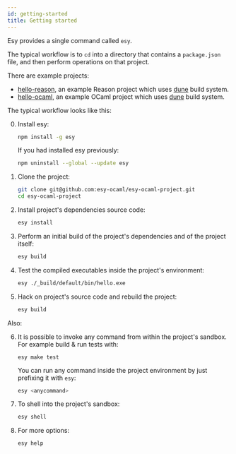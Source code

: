 ```yaml
---
id: getting-started
title: Getting started
---
```


Esy provides a single command called `esy`.

The typical workflow is to `cd` into a directory that contains a `package.json`
file, and then perform operations on that project.

There are example projects:

- [hello-reason](https://github.com/esy-ocaml/hello-reason), an example Reason
  project which uses [dune][] build system.
- [hello-ocaml](https://github.com/esy-ocaml/hello-ocaml), an example OCaml
  project which uses [dune][] build system.

The typical workflow looks like this:

0.  Install esy:

    ```bash
    npm install -g esy
    ```

    If you had installed esy previously:

    ```bash
    npm uninstall --global --update esy
    ```

1.  Clone the project:

    ```bash
    git clone git@github.com:esy-ocaml/esy-ocaml-project.git
    cd esy-ocaml-project
    ```

1.  Install project's dependencies source code:

    ```bash
    esy install
    ```

1.  Perform an initial build of the project's dependencies and of the project
    itself:

    ```bash
    esy build
    ```

1.  Test the compiled executables inside the project's environment:

    ```bash
    esy ./_build/default/bin/hello.exe
    ```

1.  Hack on project's source code and rebuild the project:

    ```bash
    esy build
    ```

Also:

6.  It is possible to invoke any command from within the project's sandbox.
    For example build & run tests with:

    ```shell
    esy make test
    ```

    You can run any command inside the project environment by just
    prefixing it with `esy`:

    ```bash
    esy <anycommand>
    ```

7.  To shell into the project's sandbox:

    ```bash
    esy shell
    ```

8.  For more options:

    ```bash
    esy help
    ```

[dune]: https://github.com/ocaml/dune
